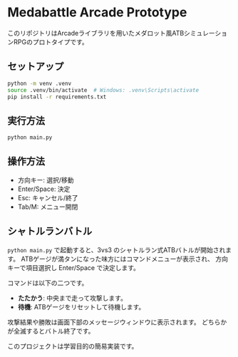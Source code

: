 # Medabattle Arcade Prototype

このリポジトリはArcadeライブラリを用いたメダロット風ATBシミュレーションRPGのプロトタイプです。

## セットアップ

```bash
python -m venv .venv
source .venv/bin/activate  # Windows: .venv\Scripts\activate
pip install -r requirements.txt
```

## 実行方法

```bash
python main.py
```

## 操作方法

* 方向キー: 選択/移動
* Enter/Space: 決定
* Esc: キャンセル/終了
* Tab/M: メニュー開閉

## シャトルランバトル

`python main.py` で起動すると、3vs3 のシャトルラン式ATBバトルが開始されます。
ATBゲージが満タンになった味方にはコマンドメニューが表示され、
方向キーで項目選択し Enter/Space で決定します。

コマンドは以下の二つです。

* **たたかう**: 中央まで走って攻撃します。
* **待機**: ATBゲージをリセットして待機します。

攻撃結果や勝敗は画面下部のメッセージウィンドウに表示されます。
どちらかが全滅するとバトル終了です。

このプロジェクトは学習目的の簡易実装です。
